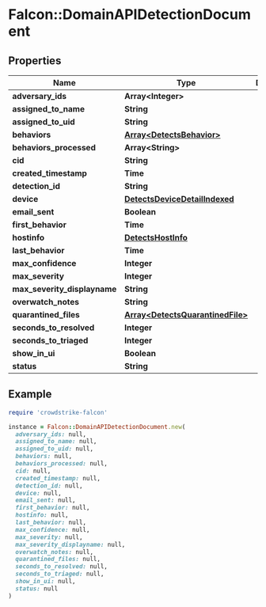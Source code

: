 # Falcon::DomainAPIDetectionDocument

## Properties

| Name | Type | Description | Notes |
| ---- | ---- | ----------- | ----- |
| **adversary_ids** | **Array&lt;Integer&gt;** |  | [optional] |
| **assigned_to_name** | **String** |  | [optional] |
| **assigned_to_uid** | **String** |  | [optional] |
| **behaviors** | [**Array&lt;DetectsBehavior&gt;**](DetectsBehavior.md) |  | [optional] |
| **behaviors_processed** | **Array&lt;String&gt;** |  |  |
| **cid** | **String** |  |  |
| **created_timestamp** | **Time** |  |  |
| **detection_id** | **String** |  |  |
| **device** | [**DetectsDeviceDetailIndexed**](DetectsDeviceDetailIndexed.md) |  |  |
| **email_sent** | **Boolean** |  |  |
| **first_behavior** | **Time** |  |  |
| **hostinfo** | [**DetectsHostInfo**](DetectsHostInfo.md) |  |  |
| **last_behavior** | **Time** |  |  |
| **max_confidence** | **Integer** |  |  |
| **max_severity** | **Integer** |  |  |
| **max_severity_displayname** | **String** |  |  |
| **overwatch_notes** | **String** |  | [optional] |
| **quarantined_files** | [**Array&lt;DetectsQuarantinedFile&gt;**](DetectsQuarantinedFile.md) |  | [optional] |
| **seconds_to_resolved** | **Integer** |  |  |
| **seconds_to_triaged** | **Integer** |  |  |
| **show_in_ui** | **Boolean** |  |  |
| **status** | **String** |  |  |

## Example

```ruby
require 'crowdstrike-falcon'

instance = Falcon::DomainAPIDetectionDocument.new(
  adversary_ids: null,
  assigned_to_name: null,
  assigned_to_uid: null,
  behaviors: null,
  behaviors_processed: null,
  cid: null,
  created_timestamp: null,
  detection_id: null,
  device: null,
  email_sent: null,
  first_behavior: null,
  hostinfo: null,
  last_behavior: null,
  max_confidence: null,
  max_severity: null,
  max_severity_displayname: null,
  overwatch_notes: null,
  quarantined_files: null,
  seconds_to_resolved: null,
  seconds_to_triaged: null,
  show_in_ui: null,
  status: null
)
```

